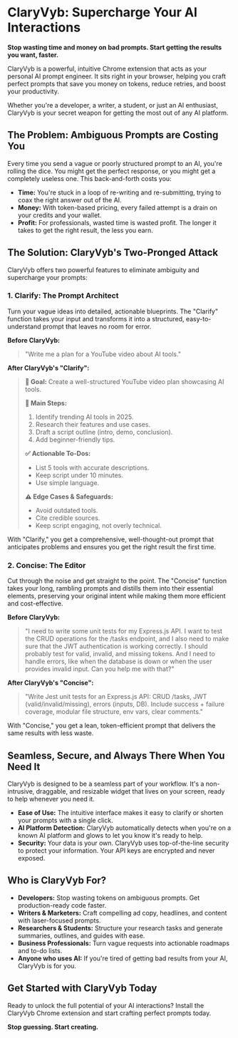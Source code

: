 # ClaryVyb: Supercharge Your AI Interactions

**Stop wasting time and money on bad prompts. Start getting the results you want, faster.**

ClaryVyb is a powerful, intuitive Chrome extension that acts as your personal AI prompt engineer. It sits right in your browser, helping you craft perfect prompts that save you money on tokens, reduce retries, and boost your productivity.

Whether you're a developer, a writer, a student, or just an AI enthusiast, ClaryVyb is your secret weapon for getting the most out of any AI platform.

## The Problem: Ambiguous Prompts are Costing You

Every time you send a vague or poorly structured prompt to an AI, you're rolling the dice. You might get the perfect response, or you might get a completely useless one. This back-and-forth costs you:

*   **Time:** You're stuck in a loop of re-writing and re-submitting, trying to coax the right answer out of the AI.
*   **Money:** With token-based pricing, every failed attempt is a drain on your credits and your wallet.
*   **Profit:** For professionals, wasted time is wasted profit. The longer it takes to get the right result, the less you earn.

## The Solution: ClaryVyb's Two-Pronged Attack

ClaryVyb offers two powerful features to eliminate ambiguity and supercharge your prompts:

### 1. Clarify: The Prompt Architect

Turn your vague ideas into detailed, actionable blueprints. The "Clarify" function takes your input and transforms it into a structured, easy-to-understand prompt that leaves no room for error.

**Before ClaryVyb:**
> "Write me a plan for a YouTube video about AI tools."

**After ClaryVyb's "Clarify":**
> **🎯 Goal:** Create a well-structured YouTube video plan showcasing AI tools.
>
> **🧩 Main Steps:**
> 1.  Identify trending AI tools in 2025.
> 2.  Research their features and use cases.
> 3.  Draft a script outline (intro, demo, conclusion).
> 4.  Add beginner-friendly tips.
>
> **✅ Actionable To-Dos:**
> *   List 5 tools with accurate descriptions.
> *   Keep script under 10 minutes.
> *   Use simple language.
>
> **⚠️ Edge Cases & Safeguards:**
> *   Avoid outdated tools.
> *   Cite credible sources.
> *   Keep script engaging, not overly technical.

With "Clarify," you get a comprehensive, well-thought-out prompt that anticipates problems and ensures you get the right result the first time.

### 2. Concise: The Editor

Cut through the noise and get straight to the point. The "Concise" function takes your long, rambling prompts and distills them into their essential elements, preserving your original intent while making them more efficient and cost-effective.

**Before ClaryVyb:**
> "I need to write some unit tests for my Express.js API. I want to test the CRUD operations for the /tasks endpoint, and I also need to make sure that the JWT authentication is working correctly. I should probably test for valid, invalid, and missing tokens. And I need to handle errors, like when the database is down or when the user provides invalid input. Can you help me with that?"

**After ClaryVyb's "Concise":**
> "Write Jest unit tests for an Express.js API: CRUD /tasks, JWT (valid/invalid/missing), errors (inputs, DB). Include success + failure coverage, modular file structure, env vars, clear comments."

With "Concise," you get a lean, token-efficient prompt that delivers the same results with less waste.

## Seamless, Secure, and Always There When You Need It

ClaryVyb is designed to be a seamless part of your workflow. It's a non-intrusive, draggable, and resizable widget that lives on your screen, ready to help whenever you need it.

*   **Ease of Use:** The intuitive interface makes it easy to clarify or shorten your prompts with a single click.
*   **AI Platform Detection:** ClaryVyb automatically detects when you're on a known AI platform and glows to let you know it's ready to help.
*   **Security:** Your data is your own. ClaryVyb uses top-of-the-line security to protect your information. Your API keys are encrypted and never exposed.

## Who is ClaryVyb For?

*   **Developers:** Stop wasting tokens on ambiguous prompts. Get production-ready code faster.
*   **Writers & Marketers:** Craft compelling ad copy, headlines, and content with laser-focused prompts.
*   **Researchers & Students:** Structure your research tasks and generate summaries, outlines, and guides with ease.
*   **Business Professionals:** Turn vague requests into actionable roadmaps and to-do lists.
*   **Anyone who uses AI:** If you're tired of getting bad results from your AI, ClaryVyb is for you.

## Get Started with ClaryVyb Today

Ready to unlock the full potential of your AI interactions? Install the ClaryVyb Chrome extension and start crafting perfect prompts today.

**Stop guessing. Start creating.**
